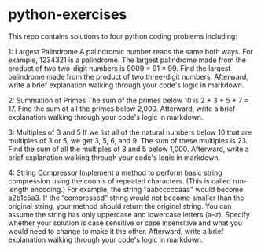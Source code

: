 # python-exercises

This repo contains solutions to four python coding problems including:

1: Largest Palindrome
A palindromic number reads the same both ways. For example, 1234321 is a palindrome. The largest palindrome made from the product of two two-digit numbers is 9009 = 91 × 99. Find the largest palindrome made from the product of two three-digit numbers. Afterward, write a brief explanation walking through your code's logic in markdown.

2: Summation of Primes
The sum of the primes below 10 is 2 + 3 + 5 + 7 = 17. Find the sum of all the primes below 2,000. Afterward, write a brief explanation walking through your code's logic in markdown.

3: Multiples of 3 and 5
If we list all of the natural numbers below 10 that are multiples of 3 or 5, we get 3, 5, 6, and 9. The sum of these multiples is 23. Find the sum of all the multiples of 3 and 5 below 1,000. Afterward, write a brief explanation walking through your code's logic in markdown.

4: String Compressor
Implement a method to perform basic string compression using the counts of repeated characters. (This is called run-length encoding.) For example, the string "aabcccccaaa" would become a2b1c5a3. If the “compressed” string would not become smaller than the original string, your method should return the original string. You can assume the string has only uppercase and lowercase letters (a–z). Specify whether your solution is case sensitive or case insensitive and what you would need to change to make it the other. Afterward, write a brief explanation walking through your code's logic in markdown.